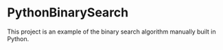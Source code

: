 # PythonBinarySearch
This project is an example of the binary search algorithm manually built in Python.
